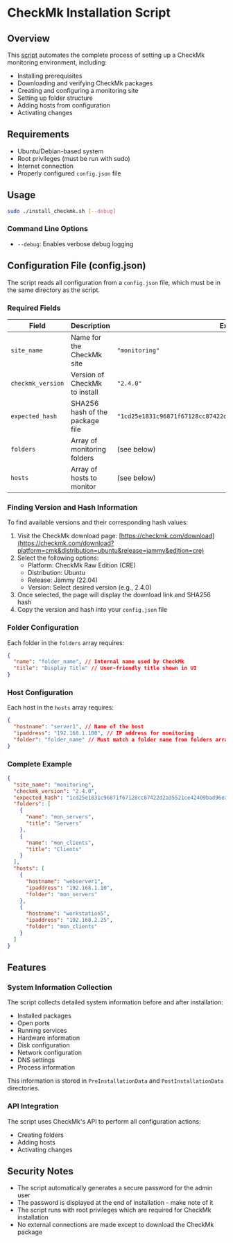 # CheckMk Installation Script

## Overview

This [script](./install_checkmk.sh) automates the complete process of setting up a CheckMk monitoring environment, including:

- Installing prerequisites
- Downloading and verifying CheckMk packages
- Creating and configuring a monitoring site
- Setting up folder structure
- Adding hosts from configuration
- Activating changes

## Requirements

- Ubuntu/Debian-based system
- Root privileges (must be run with sudo)
- Internet connection
- Properly configured `config.json` file

## Usage

```bash
sudo ./install_checkmk.sh [--debug]
```

### Command Line Options

- `--debug`: Enables verbose debug logging

## Configuration File (config.json)

The script reads all configuration from a `config.json` file, which must be in the same directory as the script.

### Required Fields

| Field             | Description                     | Example                                                              |
| ----------------- | ------------------------------- | -------------------------------------------------------------------- |
| `site_name`       | Name for the CheckMk site       | `"monitoring"`                                                       |
| `checkmk_version` | Version of CheckMk to install   | `"2.4.0"`                                                            |
| `expected_hash`   | SHA256 hash of the package file | `"1cd25e1831c96871f67128cc87422d2a35521ce42409bad96ea1591acf3df1a4"` |
| `folders`         | Array of monitoring folders     | (see below)                                                          |
| `hosts`           | Array of hosts to monitor       | (see below)                                                          |

### Finding Version and Hash Information

To find available versions and their corresponding hash values:

1. Visit the CheckMk download page: [https://checkmk.com/download](https://checkmk.com/download?platform=cmk&distribution=ubuntu&release=jammy&edition=cre)
2. Select the following options:
   - Platform: CheckMk Raw Edition (CRE)
   - Distribution: Ubuntu
   - Release: Jammy (22.04)
   - Version: Select desired version (e.g., 2.4.0)
3. Once selected, the page will display the download link and SHA256 hash
4. Copy the version and hash into your `config.json` file

### Folder Configuration

Each folder in the `folders` array requires:

```json
{
  "name": "folder_name", // Internal name used by CheckMk
  "title": "Display Title" // User-friendly title shown in UI
}
```

### Host Configuration

Each host in the `hosts` array requires:

```json
{
  "hostname": "server1", // Name of the host
  "ipaddress": "192.168.1.100", // IP address for monitoring
  "folder": "folder_name" // Must match a folder name from folders array
}
```

### Complete Example

```json
{
  "site_name": "monitoring",
  "checkmk_version": "2.4.0",
  "expected_hash": "1cd25e1831c96871f67128cc87422d2a35521ce42409bad96ea1591acf3df1a4",
  "folders": [
    {
      "name": "mon_servers",
      "title": "Servers"
    },
    {
      "name": "mon_clients",
      "title": "Clients"
    }
  ],
  "hosts": [
    {
      "hostname": "webserver1",
      "ipaddress": "192.168.1.10",
      "folder": "mon_servers"
    },
    {
      "hostname": "workstation5",
      "ipaddress": "192.168.2.25",
      "folder": "mon_clients"
    }
  ]
}
```

## Features

### System Information Collection

The script collects detailed system information before and after installation:

- Installed packages
- Open ports
- Running services
- Hardware information
- Disk configuration
- Network configuration
- DNS settings
- Process information

This information is stored in `PreInstallationData` and `PostInstallationData` directories.

### API Integration

The script uses CheckMk's API to perform all configuration actions:

- Creating folders
- Adding hosts
- Activating changes

## Security Notes

- The script automatically generates a secure password for the admin user
- The password is displayed at the end of installation - make note of it
- The script runs with root privileges which are required for CheckMk installation
- No external connections are made except to download the CheckMk package
